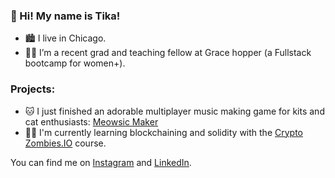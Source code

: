 ### 👋 Hi! My name is Tika!

- 🏙 I live in Chicago.
- 👩‍🏫 I’m a recent grad and teaching fellow at Grace hopper (a Fullstack bootcamp for women+). 

### Projects:
- 🐱 I just finished an adorable multiplayer music making game for kits and cat enthusiasts: [Meowsic Maker][3]
- 🧟‍♀️ I'm currently learning blockchaining and solidity with the [Crypto Zombies.IO][4] course.

<!-- Social Media:-->
You can find me on [Instagram][1] and [LinkedIn][2].
<!-- Icons -->
<!-- Links to your social media accounts -->
[1]: https://instagram.com/tikallyn
[2]: https://www.linkedin.com/in/tika-llyn/
[3]: http://meowsicmaker.herokuapp.com
[4]: https://cryptozombies.io/
<!--
**tikallyn/tikallyn** is a ✨ _special_ ✨ repository because its `README.md` (this file) appears on your GitHub profile.

Here are some ideas to get you started:

- 🔭 I’m currently working on ...
- 🌱 I’m currently learning ...
- 👯 I’m looking to collaborate on ...
- 🤔 I’m looking for help with ...
- 💬 Ask me about ...
- 📫 How to reach me: ...
- 😄 Pronouns: ...
- ⚡ Fun fact: ...
-->
